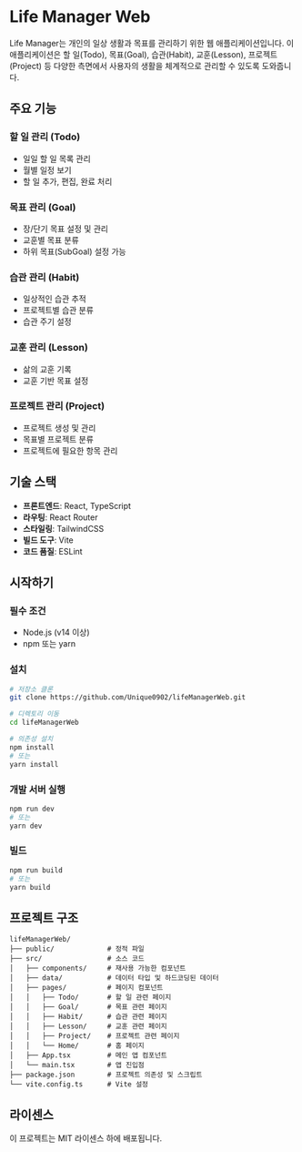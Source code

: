 # Life Manager Web

Life Manager는 개인의 일상 생활과 목표를 관리하기 위한 웹 애플리케이션입니다. 이 애플리케이션은 할 일(Todo), 목표(Goal), 습관(Habit), 교훈(Lesson), 프로젝트(Project) 등 다양한 측면에서 사용자의 생활을 체계적으로 관리할 수 있도록 도와줍니다.

## 주요 기능

### 할 일 관리 (Todo)
- 일일 할 일 목록 관리
- 월별 일정 보기
- 할 일 추가, 편집, 완료 처리

### 목표 관리 (Goal)
- 장/단기 목표 설정 및 관리
- 교훈별 목표 분류
- 하위 목표(SubGoal) 설정 가능

### 습관 관리 (Habit)
- 일상적인 습관 추적
- 프로젝트별 습관 분류
- 습관 주기 설정

### 교훈 관리 (Lesson)
- 삶의 교훈 기록
- 교훈 기반 목표 설정

### 프로젝트 관리 (Project)
- 프로젝트 생성 및 관리
- 목표별 프로젝트 분류
- 프로젝트에 필요한 항목 관리

## 기술 스택

- **프론트엔드**: React, TypeScript
- **라우팅**: React Router
- **스타일링**: TailwindCSS
- **빌드 도구**: Vite
- **코드 품질**: ESLint

## 시작하기

### 필수 조건
- Node.js (v14 이상)
- npm 또는 yarn

### 설치
```bash
# 저장소 클론
git clone https://github.com/Unique0902/lifeManagerWeb.git

# 디렉토리 이동
cd lifeManagerWeb

# 의존성 설치
npm install
# 또는
yarn install
```

### 개발 서버 실행
```bash
npm run dev
# 또는
yarn dev
```

### 빌드
```bash
npm run build
# 또는
yarn build
```

## 프로젝트 구조

```
lifeManagerWeb/
├── public/             # 정적 파일
├── src/                # 소스 코드
│   ├── components/     # 재사용 가능한 컴포넌트
│   ├── data/           # 데이터 타입 및 하드코딩된 데이터
│   ├── pages/          # 페이지 컴포넌트
│   │   ├── Todo/       # 할 일 관련 페이지
│   │   ├── Goal/       # 목표 관련 페이지
│   │   ├── Habit/      # 습관 관련 페이지
│   │   ├── Lesson/     # 교훈 관련 페이지
│   │   ├── Project/    # 프로젝트 관련 페이지
│   │   └── Home/       # 홈 페이지
│   ├── App.tsx         # 메인 앱 컴포넌트
│   └── main.tsx        # 앱 진입점
├── package.json        # 프로젝트 의존성 및 스크립트
└── vite.config.ts      # Vite 설정
```

## 라이센스

이 프로젝트는 MIT 라이센스 하에 배포됩니다.
